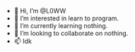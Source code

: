 - 👋 Hi, I’m @L0WW
- 👀 I’m interested in learn to program.
- 🌱 I’m currently learning nothing.
- 💞️ I’m looking to collaborate on nothing.
- 📫 Idk

<!---
L0WW/L0WW is a ✨ special ✨ repository because its `README.md` (this file) appears on your GitHub profile.
You can click the Preview link to take a look at your changes.
--->
